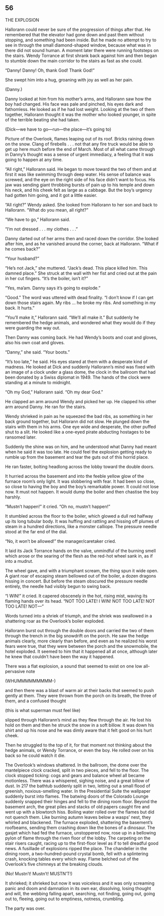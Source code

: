 ## 56

THE EXPLOSION

Hallorann could never be sure of the progression of things after that. He remembered that the elevator had gone down and past them without stopping, and something had been inside. But he made no attempt to try to see in through the small diamond-shaped window, because what was in there did not sound human. A moment later there were running footsteps on the stairs. Wendy Torrance at first shrank back against him and then began to stumble down the main corridor to the stairs as fast as she could.

“Danny! Danny! Oh, thank God! Thank God!”

She swept him into a hug, groaning with joy as well as her pain.

(Danny.)

Danny looked at him from his mother’s arms, and Hallorann saw how the boy had changed. His face was pale and pinched, his eyes dark and fathomless. He looked as if he had lost weight. Looking at the two of them together, Hallorann thought it was the mother who looked younger, in spite of the terrible beating she had taken.

(Dick—we have to go—run—the place—it’s going to)

Picture of the Overlook, flames leaping out of its roof. Bricks raining down on the snow. Clang of firebells . . . not that any fire truck would be able to get up here much before the end of March. Most of all what came through in Danny’s thought was a sense of urgent immediacy, a feeling that it was going to happen at any time.

“All right,” Hallorann said. He began to move toward the two of them and at first it was like swimming through deep water. His sense of balance was screwed, and the eye on the right side of his face didn’t want to focus. His jaw was sending giant throbbing bursts of pain up to his temple and down his neck, and his cheek felt as large as a cabbage. But the boy’s urgency had gotten him going, and it got a little easier.

“All right?” Wendy asked. She looked from Hallorann to her son and back to Hallorann. “What do you mean, all right?”

“We have to go,” Hallorann said.

“I’m not dressed . . . my clothes . . .”

Danny darted out of her arms then and raced down the corridor. She looked after him, and as he vanished around the corner, back at Hallorann. “What if he comes back?”

“Your husband?”

“He’s not Jack,” she muttered. “Jack’s dead. This place killed him. This damned place.” She struck at the wall with her fist and cried out at the pain in her cut fingers. “It’s the boiler, isn’t it?”

“Yes, ma’am. Danny says it’s going to explode.”

“Good.” The word was uttered with dead finality. “I don’t know if I can get down those stairs again. My ribs ... he broke my ribs. And something in my back. It hurts.”

“You’ll make it,” Hallorann said. “We’ll all make it.” But suddenly he remembered the hedge animals, and wondered what they would do if they were guarding the way out.

Then Danny was coming back. He had Wendy’s boots and coat and gloves, also his own coat and gloves.

“Danny,” she said. “Your boots.”

“It’s too late,” he said. His eyes stared at them with a desperate kind of madness. He looked at Dick and suddenly Hallorann’s mind was fixed with an image of a clock under a glass dome, the clock in the ballroom that had been donated by a Swiss diplomat in 1949. The hands of the clock were standing at a minute to midnight.

“Oh my God,” Hallorann said. “Oh my dear God.”

He clapped an arm around Wendy and picked her up. He clapped his other arm around Danny. He ran for the stairs.

Wendy shrieked in pain as he squeezed the bad ribs, as something in her back ground together, but Hallorann did not slow. He plunged down the stairs with them in his arms. One eye wide and desperate, the other puffed shut to a slit. He looked like a one-eyed pirate abducting hostages to be ransomed later.

Suddenly the shine was on him, and he understood what Danny had meant when he said it was too late. He could feel the explosion getting ready to rumble up from the basement and tear the guts out of this horrid place.

He ran faster, bolting headlong across the lobby toward the double doors.



It hurried across the basement and into the feeble yellow glow of the furnace room’s only light. It was slobbering with fear. It had been so close, so close to having the boy and the boy’s remarkable power. It could not lose now. It must not happen. It would dump the boiler and then chastise the boy harshly.

“Mustn’t happen!” it cried. “Oh no, mustn’t happen!”

It stumbled across the floor to the boiler, which glowed a dull red halfway up its long tubular body. It was huffing and rattling and hissing off plumes of steam in a hundred directions, like a monster calliope. The pressure needle stood at the far end of the dial.

“No, it won’t be allowed!” the manager/caretaker cried.

It laid its Jack Torrance hands on the valve, unmindful of the burning smell which arose or the searing of the flesh as the red-hot wheel sank in, as if into a mudrut.

The wheel gave, and with a triumphant scream, the thing spun it wide open. A giant roar of escaping steam bellowed out of the boiler, a dozen dragons hissing in concert. But before the steam obscured the pressure needle entirely, the needle had visibly begun to swing back.

“I WIN!” it cried. It capered obscenely in the hot, rising mist, waving its flaming hands over its head. “NOT TOO LATE! I WIN! NOT TOO LATE! NOT TOO LATE! NOT—”

Words turned into a shriek of triumph, and the shriek was swallowed in a shattering roar as the Overlook’s boiler exploded.



Hallorann burst out through the double doors and carried the two of them through the trench in the big snowdrift on the porch. He saw the hedge animals clearly, more clearly than before, and even as he realized his worst fears were true, that they were between the porch and the snowmobile, the hotel exploded. It seemed to him that it happened all at once, although later he knew that couldn’t have been the way it happened.

There was a flat explosion, a sound that seemed to exist on one low all-pervasive note

(WHUMMMMMMMMM-)

and then there was a blast of warm air at their backs that seemed to push gently at them. They were thrown from the porch on its breath, the three of them, and a confused thought

(this is what superman must feel like)

slipped through Hallorann’s mind as they flew through the air. He lost his hold on them and then he struck the snow in a soft billow. It was down his shirt and up his nose and he was dimly aware that it felt good on his hurt cheek.

Then he struggled to the top of it, for that moment not thinking about the hedge animals, or Wendy Torrance, or even the boy. He rolled over on his back so he could watch it die.



The Overlook’s windows shattered. In the ballroom, the dome over the mantelpiece clock cracked, split in two pieces, and fell to the floor. The clock stopped ticking: cogs and gears and balance wheel all became motionless. There was a whispered, sighing noise, and a great billow of dust. In 217 the bathtub suddenly split in two, letting out a small flood of greenish, noxious-smelling water. In the Presidential Suite the wallpaper suddenly burst into flames. The batwing doors of the Colorado Lounge suddenly snapped their hinges and fell to the dining room floor. Beyond the basement arch, the great piles and stacks of old papers caught fire and went up with a blowtorch hiss. Boiling water rolled over the flames but did not quench them. Like burning autumn leaves below a wasps’ nest, they whirled and blackened. The furnace exploded, shattering the basement’s roofbeams, sending them crashing down like the bones of a dinosaur. The gasjet which had fed the furnace, unstoppered now, rose up in a bellowing pylon of flame through the riven floor of the lobby. The carpeting on the stair risers caught, racing up to the first-floor level as if to tell dreadful good news. A fusillade of explosions ripped the place. The chandelier in the dining room, a two-hundred-pound crystal bomb, fell with a splintering crash, knocking tables every which way. Flame belched out of the Overlook’s five chimneys at the breaking clouds.

(No! Mustn’t! Mustn’t! MUSTN’T!)

It shrieked; it shrieked but now it was voiceless and it was only screaming panic and doom and damnation in its own ear, dissolving, losing thought and will, the webbing falling apart, searching, not finding, going out, going out to, fleeing, going out to emptiness, notness, crumbling.

The party was over.





